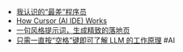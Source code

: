 - [我认识的“最差”程序员](https://x.com/dotey/status/1903980364994871573)
- [How Cursor (AI IDE) Works](https://blog.sshh.io/p/how-cursor-ai-ide-works#footnote-anchor-1-159137566)
- [一句风格提示词，生成精致的落地页](https://x.com/WangxsNB/status/1903999123134796161)
- [只需一直按“空格”键即可了解 LLM 的工作原理](https://x.com/mattpocockuk/status/1904131077280542880) #AI